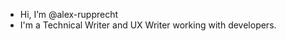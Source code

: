 - Hi, I’m @alex-rupprecht
- I'm a Technical Writer and UX Writer working with developers.

<!---
alex-rupprecht/alex-rupprecht is a ✨ special ✨ repository because its `README.md` (this file) appears on your GitHub profile.
You can click the Preview link to take a look at your changes.
--->
